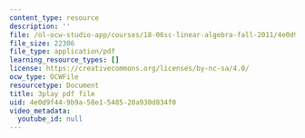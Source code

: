 ```yaml
---
content_type: resource
description: ''
file: /ol-ocw-studio-app/courses/18-06sc-linear-algebra-fall-2011/4e0d9f449b9a58e1548520a930d834f0_4PnArrxCZLE.pdf
file_size: 22306
file_type: application/pdf
learning_resource_types: []
license: https://creativecommons.org/licenses/by-nc-sa/4.0/
ocw_type: OCWFile
resourcetype: Document
title: 3play pdf file
uid: 4e0d9f44-9b9a-58e1-5485-20a930d834f0
video_metadata:
  youtube_id: null
---
```

